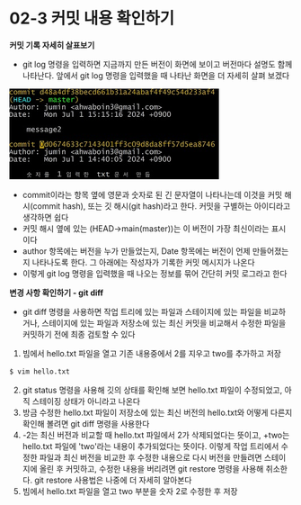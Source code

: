 # 02-3 커밋 내용 확인하기
**커밋 기록 자세히 살표보기**
- git log 명령을 입력하면 지금까지 만든 버전이 화면에 보이고 버전마다 설명도 함께 나타난다. 앞에서 git log 명령을 입력했을 때 나타난 화면을 더 자세히 살펴 보겠다

![커밋 기록 이미지](gitlog.jpg)
- commit이라는 항목 옆에 영문과 숫자로 된 긴 문자열이 나타나는데 이것을 커밋 해시(commit hash), 또는 깃 해시(git hash)라고 한다. 커밋을 구별하는 아이디라고 생각하면 쉽다
- 커밋 해시 옆에 있는 (HEAD->main(master))는 이 버전이 가장 최신이라는 표시이다
- author 항목에는 버전을 누가 만들었는지, Date 항목에는 버전이 언제 만들어졌는지 나타나도록 한다. 그 아래에는 작성자가 기록한 커밋 메시지가 나온다
- 이렇게 git log 명령을 입력했을 때 나오는 정보를 묶어 간단히 커밋 로그라고 한다

**변경 사항 확인하기 - git diff**
- git diff 명령을 사용하면 작업 트리에 있는 파일과 스테이지에 있는 파일을 비교하거나, 스테이지에 있는 파일과 저장소에 있는 최신 커밋을 비교해서 수정한 파일을 커밋하기 전에 최종 검토할 수 있다
1. 빔에서 hello.txt 파일을 열고 기존 내용중에서 2를 지우고 two를 추가하고 저장
```bash
$ vim hello.txt
```
2. git status 명령을 사용해 깃의 상태를 확인해 보면 hello.txt 파일이 수정되었고, 아직 스테이징 상태가 아니라고 나온다 
3. 방금 수정한 hello.txt 파일이 저장소에 있는 최신 버전의 hello.txt와 어떻게 다른지 확인해 볼려면 git diff 명령을 사용한다
4. -2는 최신 버전과 비교할 때 hello.txt 파일에서 2가 삭제되었다는 뜻이고, +two는 hello.txt 파일에 'two'라는 내용이 추가되었다는 뜻이다. 이렇게 작업 트리에서 수정한 파일과 최신 버전을 비교한 후 수정한 내용으로 다시 버전을 만들려면 스테이지에 올린 후 커밋하고, 수정한 내용을 버리려면 git restore 명령을 사용해 취소한다. git restore 사용법은 나중에 더 자세히 알아본다
5. 빔에서 hello.txt 파일을 열고 two 부분을 숫자 2로 수정한 후 저장